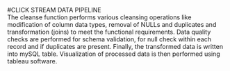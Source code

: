 #CLICK STREAM DATA PIPELINE                                                                                                                                                              
The cleanse function performs various cleansing operations like modification of
column data types, removal of NULLs and duplicates and transformation (joins) to meet the
functional requirements.
Data quality checks are performed for schema validation, for null check within each record and
if duplicates are present.
Finally, the transformed data is written into mySQL table.
Visualization of processed data is then performed using tableau software.
